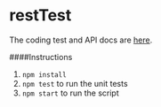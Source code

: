 # restTest

The coding test and API docs are [here](http://resttest.bench.co/).

####Instructions
1. `npm install`
2. `npm test` to run the unit tests
3. `npm start` to run the script
